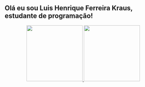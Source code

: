 ## Olá eu sou Luis Henrique Ferreira Kraus, estudante de programação!
<div align="center">
  <a href="https://github.com/luis170974">
  <img height="180em" src="https://github-readme-stats.vercel.app/api?username=luis170974&show_icons=true&theme=tokyonight&include_all_commits=true&count_private=true"/>
  <img height="180em" src="https://github-readme-stats.vercel.app/api/top-langs/?username=luis170974&layout=compact&langs_count=7&theme=tokyonight"/>
</div>

  
 

